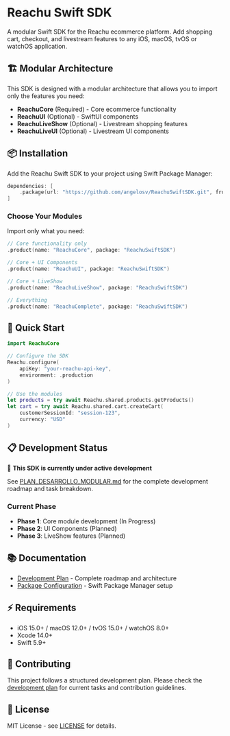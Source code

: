 # Reachu Swift SDK

A modular Swift SDK for the Reachu ecommerce platform. Add shopping cart, checkout, and livestream features to any iOS, macOS, tvOS or watchOS application.

## 🏗️ Modular Architecture

This SDK is designed with a modular architecture that allows you to import only the features you need:

- **ReachuCore** (Required) - Core ecommerce functionality
- **ReachuUI** (Optional) - SwiftUI components
- **ReachuLiveShow** (Optional) - Livestream shopping features
- **ReachuLiveUI** (Optional) - Livestream UI components

## 📦 Installation

Add the Reachu Swift SDK to your project using Swift Package Manager:

```swift
dependencies: [
    .package(url: "https://github.com/angelosv/ReachuSwiftSDK.git", from: "1.0.0")
]
```

### Choose Your Modules

Import only what you need:

```swift
// Core functionality only
.product(name: "ReachuCore", package: "ReachuSwiftSDK")

// Core + UI Components
.product(name: "ReachuUI", package: "ReachuSwiftSDK")

// Core + LiveShow
.product(name: "ReachuLiveShow", package: "ReachuSwiftSDK")

// Everything
.product(name: "ReachuComplete", package: "ReachuSwiftSDK")
```

## 🚀 Quick Start

```swift
import ReachuCore

// Configure the SDK
Reachu.configure(
    apiKey: "your-reachu-api-key",
    environment: .production
)

// Use the modules
let products = try await Reachu.shared.products.getProducts()
let cart = try await Reachu.shared.cart.createCart(
    customerSessionId: "session-123",
    currency: "USD"
)
```

## 📋 Development Status

🚧 **This SDK is currently under active development**

See [PLAN_DESARROLLO_MODULAR.md](PLAN_DESARROLLO_MODULAR.md) for the complete development roadmap and task breakdown.

### Current Phase
- **Phase 1**: Core module development (In Progress)
- **Phase 2**: UI Components (Planned)
- **Phase 3**: LiveShow features (Planned)

## 📚 Documentation

- [Development Plan](PLAN_DESARROLLO_MODULAR.md) - Complete roadmap and architecture
- [Package Configuration](Package.swift) - Swift Package Manager setup

## ⚡ Requirements

- iOS 15.0+ / macOS 12.0+ / tvOS 15.0+ / watchOS 8.0+
- Xcode 14.0+
- Swift 5.9+

## 🤝 Contributing

This project follows a structured development plan. Please check the [development plan](PLAN_DESARROLLO_MODULAR.md) for current tasks and contribution guidelines.

## 📄 License

MIT License - see [LICENSE](LICENSE) for details.
